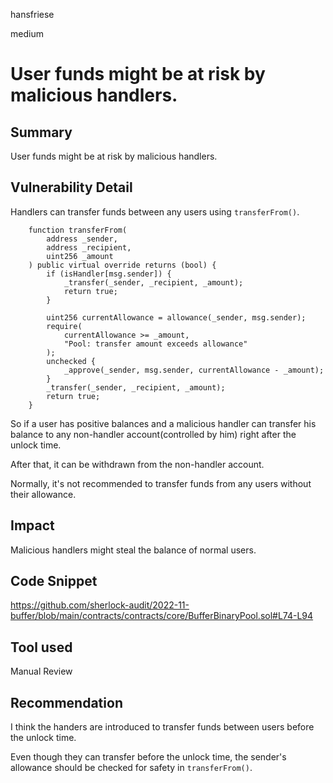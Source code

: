 hansfriese

medium

# User funds might be at risk by malicious handlers.

## Summary
User funds might be at risk by malicious handlers.

## Vulnerability Detail
Handlers can transfer funds between any users using `transferFrom()`.

```solidity
    function transferFrom(
        address _sender,
        address _recipient,
        uint256 _amount
    ) public virtual override returns (bool) {
        if (isHandler[msg.sender]) {
            _transfer(_sender, _recipient, _amount);
            return true;
        }

        uint256 currentAllowance = allowance(_sender, msg.sender);
        require(
            currentAllowance >= _amount,
            "Pool: transfer amount exceeds allowance"
        );
        unchecked {
            _approve(_sender, msg.sender, currentAllowance - _amount);
        }
        _transfer(_sender, _recipient, _amount);
        return true;
    }
```

So if a user has positive balances and a malicious handler can transfer his balance to any non-handler account(controlled by him) right after the unlock time.

After that, it can be withdrawn from the non-handler account.

Normally, it's not recommended to transfer funds from any users without their allowance.

## Impact
Malicious handlers might steal the balance of normal users.

## Code Snippet
https://github.com/sherlock-audit/2022-11-buffer/blob/main/contracts/contracts/core/BufferBinaryPool.sol#L74-L94

## Tool used
Manual Review

## Recommendation
I think the handers are introduced to transfer funds between users before the unlock time.

Even though they can transfer before the unlock time, the sender's allowance should be checked for safety in `transferFrom()`.